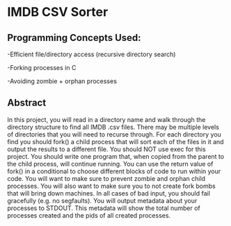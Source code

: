 # IMDB CSV Sorter 

## Programming Concepts Used:
  -Efficient file/directory access (recursive directory search)
  
  -Forking processes in C
  
  -Avoiding zombie + orphan processes
 
## Abstract
  In this project, you will read in a directory name and walk through the directory structure to find all IMDB
  .csv files. There may be multiple levels of directories that you will need to recurse through. For each
  directory you find you should fork() a child process that will sort each of the files in it and output the
  results to a different file. You should NOT use exec for this project. You should write one program that,
  when copied from the parent to the child process, will continue running. You can use the return value of
  fork() in a conditional to choose different blocks of code to run within your code. You will want to
  make sure to prevent zombie and orphan child processes. You will also want to make sure you to not
  create fork bombs that will bring down machines. In all cases of bad input, you should fail gracefully
  (e.g. no segfaults).
  You will output metadata about your processes to STDOUT. This metadata will show the total number
  of processes created and the pids of all created processes.
